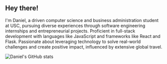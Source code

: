 ## Hey there!

I'm Daniel, a driven computer science and business administration student at USC, pursuing diverse experiences through software engineering internships and entrepreneurial projects. Proficient in full-stack development with languages like JavaScript and frameworks like React and Flask. Passionate about leveraging technology to solve real-world challenges and create positive impact, influenced by extensive global travel.

![Daniel's GitHub stats](https://github-readme-stats.vercel.app/api?username=danielgao20&show_icons=true&theme=transparent&hide_rank=true)
